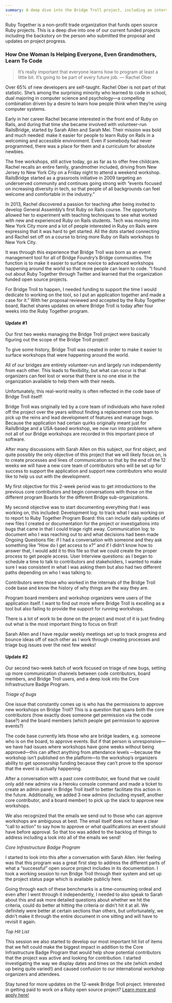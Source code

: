 ```yaml
---
summary: A deep dive into the Bridge Troll project, including an interview with the developer and the first 4 weeks worth of updates.
---
```


<p class="small">Ruby Together is a non-profit trade organization that funds open source Ruby projects. This is a deep dive into one of our current funded projects including the backstory on the person who submitted the proposal and updates on project progress.</p>

### How One Woman Is Helping Everyone, Even Grandmothers, Learn To Code

> It’s really important that everyone learns how to program at least a little bit. It’s going to be part of every future job. &mdash; Rachel Ober

Over 65% of new developers are self-taught. Rachel Ober is not part of that statistic. She’s among the surprising minority who learned to code in school, dual majoring in computer science and psychology—a compelling combination driven by a desire to learn how people think when they’re using computer systems.

Early in her career Rachel became interested in the front end of Ruby on Rails, and during that time she became involved with volunteer-run RailsBridge, started by Sarah Allen and Sarah Mei. Their mission was bold and much needed: make it easier for people to learn Ruby on Rails in a welcoming and accessible environment. Even if somebody had never programmed, there was a place for them and a curriculum for absolute newbies.

The free workshops, still active today, go as far as to offer free childcare. Rachel recalls an entire family, grandmother included, driving from New Jersey to New York City on a Friday night to attend a weekend workshop. RailsBridge started as a grassroots initiative in 2009 targeting an underserved community and continues going strong with “events focused on increasing diversity in tech, so that people of all backgrounds can feel welcome and comfortable in the industry.”

In 2013, Rachel discovered a passion for teaching after being invited to develop General Assembly’s first Ruby on Rails course. The opportunity allowed her to experiment with teaching techniques to see what worked with new and experienced Ruby on Rails students. Tech was moving into New York City more and a lot of people interested in Ruby on Rails were expressing that it was hard to get started. All the dots started connecting and Rachel set off on a course to bring more Ruby on Rails workshops to New York City.

It was through this experience that Bridge Troll was born as an event management tool for all of Bridge Foundry’s Bridge communities. The function is to make it easier to surface novice to advanced workshops happening around the world so that more people can learn to code. “I found out about Ruby Together through Twitter and learned that the organization funded open source projects.

For Bridge Troll to happen, I needed funding to support the time I would dedicate to working on the tool, so I put an application together and made a case for it.” With her proposal reviewed and accepted by the Ruby Together board, Rachel shares updates on where Bridge Troll is today after four weeks into the Ruby Together program.

#### Update #1

Our first two weeks managing the Bridge Troll project were basically figuring out the scope of the Bridge Troll project!

To give some history, Bridge Troll was created in order to make it easier to surface workshops that were happening around the world.

All of our bridges are entirely volunteer-run and largely run independently from each other. This leads to flexibility, but what can occur is that organizers can feel lost or worse that there is no one else in the organization available to help them with their needs.

Unfortunately, this real-world reality is often reflected in the code base of Bridge Troll itself!

Bridge Troll was originally led by a core team of individuals who have rolled off the project over the years without finding a replacement core team to pick up the reins and lead development of features and manage bugs. Because the application had certain quirks originally meant just for RailsBridge and a USA-based workshop, we now run into problems where not all of our Bridge workshops are recorded in this important piece of software.

After many discussions with Sarah Allen on this subject, our first object, and quite possibly the only objective of this project that we will likely focus on, is to create processes and lines of communication so that by the end of the 12 weeks we will have a new core team of contributors who will be set up for success to support the application and support new contributors who would like to help us out with the development.

My first objective for this 2-week period was to get introductions to the previous core contributors and begin conversations with those on the different program Boards for the different Bridge sub-organizations.

My second objective was to start documenting everything that I was working on, this included:
Development log: to track what I was working on to report to Ruby Together
Program Board: this can include daily updates of new files I created or documentation for the project or investigations into bugs that came in that I could triage right away.
Communication log: to document who I was reaching out to and what decisions had been made
Ongoing Questions file: if I had a conversation with someone and they ask something like “How do I get access to x?” and if I didn’t know how to answer that, I would add it to this file so that we could create the proper process to get people access.
User Interview questions: as I began to schedule a time to talk to contributors and stakeholders, I wanted to make sure I was consistent in what I was asking them but also had two different paths depending on who I was talking to.

Contributors were those who worked in the internals of the Bridge Troll code base and know the history of why things are the way they are.

Program board members and workshop organizers were users of the application itself. I want to find out more where Bridge Troll is excelling as a tool but also failing to provide the support for running workshops.

There is a lot of work to be done on the project and most of it is just finding out what is the most important thing to focus on first!

Sarah Allen and I have regular weekly meetings set up to track progress and bounce ideas off of each other as I work through creating processes and triage bug issues over the next few weeks!

#### Update #2

Our second two-week batch of work focused on triage of new bugs, setting up more communication channels between code contributors, board members, and Bridge Troll users, and a deep look into the Core Infrastructure Badge Program.

_Triage of bugs_

One issue that constantly comes up is who has the permissions to approve new workshops on Bridge Troll? This is a question that spans both the core contributors (how exactly does someone get permission via the code base?) and the board members (which people get permission to approve events?)

The code base currently lets those who are bridge leaders, e.g. someone who is on the board, to approve events. But if that person is unresponsive—we have had issues where workshops have gone weeks without being approved—this can affect anything from attendance levels —because the workshop isn’t published on the platform—to the workshop’s organizers ability to get sponsorship funding because they can’t prove to the sponsor that the event is actually happening.

After a conversation with a past core contributor, we found that we could only add new admins via a Heroku console command and made a ticket to create an admin panel in Bridge Troll itself to better facilitate this action in the future. Additionally, we added 3 new admins (including myself, another core contributor, and a board member) to pick up the slack to approve new workshops.

We also recognized that the emails we send out to those who can approve workshops are ambiguous at best. The email itself does not have a clear “call to action” to say how to approve or what qualifications an event should have before approval. So that too was added to the backlog of things to address including a look into all of the emails we send!

_Core Infrastructure Badge Program_

I started to look into this after a conversation with Sarah Allen. Her feeling was that this program was a great first step to address the different parts of what a “successful” open source project includes in its documentation. I took a working session to run Bridge Troll through their system and set up the project status page which is available publicly here.

Going through each of these benchmarks is a time-consuming ordeal and even after I went through it independently, I needed to also speak to Sarah about this and ask more detailed questions about whether we hit the criteria, could do better at hitting the criteria or didn’t hit it at all. We definitely were better at certain sections than others, but unfortunately, we didn’t make it through the entire document in one sitting and will have to revisit it again.

_Top Hit List_

This session we also started to develop our most important hit list of items that we felt could make the biggest impact in addition to the Core Infrastructure Badge Program that would help show potential contributors that the project was active and looking for contribution. I started investigating the way we display dates and times on the site (which ended up being quite varied!) and caused confusion to our international workshop organizers and attendees.

<p class="small">Stay tuned for more updates on the 12-week Bridge Troll project. Interested in getting paid to work on a Ruby open source project? <a href="https://rubytogether.org/projects">Learn more and apply here!</a></p>
